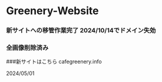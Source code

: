 # Greenery-Website

### 新サイトへの移管作業完了 2024/10/14でドメイン失効
### 全画像削除済み

###新サイトはこちら
cafegreenery.info

2024/05/01



